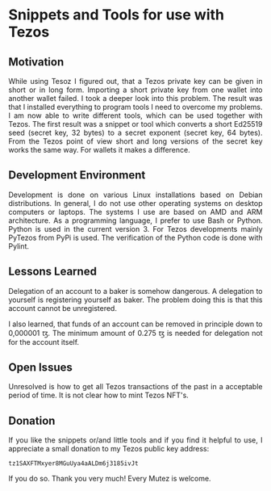 # Snippets and Tools for use with Tezos
## Motivation

<p align="justify">While using Tesoz I figured out, that a Tezos private key can be given in short or in long form. Importing a short private key from one wallet into another wallet failed. I took a deeper look into this problem. The result was that I installed everything to program tools I need to overcome my problems. I am now able to write different tools, which can be used together with Tezos. The first result was a snippet or tool which converts a short Ed25519 seed (secret key, 32 bytes) to a secret exponent (secret key, 64 bytes). From the Tezos point of view short and long versions of the secret key works the same way. For wallets it makes a difference.</p>

## Development Environment

<p align="justify">Development is done on various Linux installations based on Debian distributions. In general, I do not use other operating systems on desktop computers or laptops. The systems I use are based on AMD and ARM architecture. As a programming language, I prefer to use Bash or Python. Python is used in the current version 3. For Tezos developments mainly PyTezos from PyPi is used. The verification of the Python code is done with Pylint.</p>

## Lessons Learned

<p align="justify">Delegation of an account to a baker is somehow dangerous. A delegation to yourself is registering yourself as baker. The problem doing this is that this account cannot be unregistered.</p>

<p align="justify">I also learned, that funds of an account can be removed in principle down to 0,000001 ꜩ. The minimum amount of 0.275 ꜩ is needed for delegation not for the account itself.</p>

## Open Issues

<p align="justify">Unresolved is how to get all Tezos transactions of the past in a acceptable period of time. It is not clear how to mint Tezos NFT's.</p>

<h2>Donation</h2>

<p align="justify">If you like the snippets or/and little tools and if you find it helpful to use, I appreciate a small donation to my Tezos public key address:</p>

<div class="snippet-clipboard-content position-relative overflow-auto" data-snippet-clipboard-copy-content="tz1SAXFTMxyer8MGuUya4aALDm6j3185ivJt"><pre><code>tz1SAXFTMxyer8MGuUya4aALDm6j3185ivJt</code></pre></div>

<p align="justify">If you do so. Thank you very much! Every Mutez is welcome.</p>
